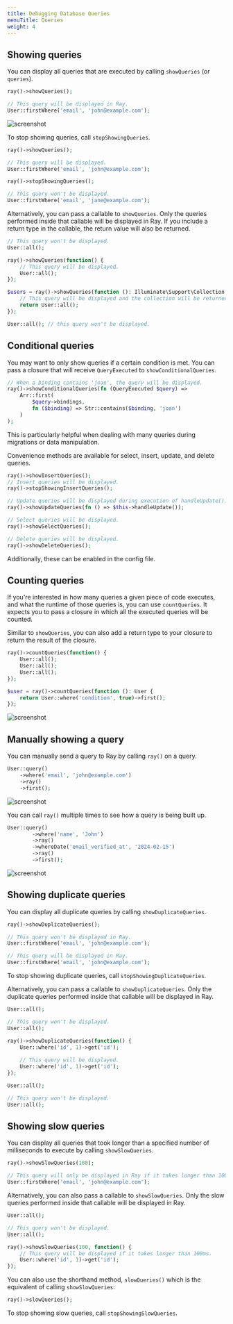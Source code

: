 ```yaml
---
title: Debugging Database Queries
menuTitle: Queries
weight: 4
---
```


## Showing queries

You can display all queries that are executed by calling `showQueries` (or `queries`).

```php
ray()->showQueries();

// This query will be displayed in Ray.
User::firstWhere('email', 'john@example.com'); 
```

![screenshot](/screenshots/queries.png)

To stop showing queries, call `stopShowingQueries`.

```php
ray()->showQueries();

// This query will be displayed.
User::firstWhere('email', 'john@example.com'); 

ray()->stopShowingQueries();

// This query won't be displayed.
User::firstWhere('email', 'jane@example.com'); 
```

Alternatively, you can pass a callable to `showQueries`. Only the queries performed inside that callable will be displayed in Ray. If you include a return type in the callable, the return value will also be returned.

```php
// This query won't be displayed.
User::all(); 

ray()->showQueries(function() {
    // This query will be displayed.
    User::all(); 
});

$users = ray()->showQueries(function (): Illuminate\Support\Collection {
    // This query will be displayed and the collection will be returned.
    return User::all(); 
});

User::all(); // this query won't be displayed.
```

## Conditional queries

You may want to only show queries if a certain condition is met. You can pass a closure that will receive `QueryExecuted` to `showConditionalQueries`.

```php
// When a binding contains 'joan', the query will be displayed.
ray()->showConditionalQueries(fn (QueryExecuted $query) => 
    Arr::first(
        $query->bindings,
        fn ($binding) => Str::contains($binding, 'joan')
    )
);
```

This is particularly helpful when dealing with many queries during migrations or data manipulation.

Convenience methods are available for select, insert, update, and delete queries.

```php
ray()->showInsertQueries();
// Insert queries will be displayed.
ray()->stopShowingInsertQueries();

// Update queries will be displayed during execution of handleUpdate().
ray()->showUpdateQueries(fn () => $this->handleUpdate());

// Select queries will be displayed.
ray()->showSelectQueries();

// Delete queries will be displayed.
ray()->showDeleteQueries();
```

Additionally, these can be enabled in the config file.

## Counting queries

If you're interested in how many queries a given piece of code executes, and what the runtime of those queries is, you can use `countQueries`. It expects you to pass a closure in which all the executed queries will be counted.

Similar to `showQueries`, you can also add a return type to your closure to return the result of the closure.

```php
ray()->countQueries(function() {
    User::all();
    User::all();
    User::all();
});

$user = ray()->countQueries(function (): User {
    return User::where('condition', true)->first();
});
```

![screenshot](/screenshots/counting-queries.png)

## Manually showing a query

You can manually send a query to Ray by calling `ray()` on a query.

```php
User::query()
    ->where('email', 'john@example.com')
    ->ray()
    ->first();
```

![screenshot](/screenshots/showing-query.png)

You can call `ray()` multiple times to see how a query is being built up.

```php
User::query()
        ->where('name', 'John')
        ->ray()
        ->whereDate('email_verified_at', '2024-02-15')
        ->ray()
        ->first();
```

![screenshot](/screenshots/showing-query-2.png)

## Showing duplicate queries

You can display all duplicate queries by calling `showDuplicateQueries`.

```php
ray()->showDuplicateQueries();

// This query won't be displayed in Ray.
User::firstWhere('email', 'john@example.com'); 

// This query will be displayed in Ray.
User::firstWhere('email', 'john@example.com'); 
```

To stop showing duplicate queries, call `stopShowingDuplicateQueries`.

Alternatively, you can pass a callable to `showDuplicateQueries`. Only the duplicate queries performed inside that callable will be displayed in Ray.

```php
User::all();

// This query won't be displayed.
User::all(); 

ray()->showDuplicateQueries(function() {
    User::where('id', 1)->get('id');
    
    // This query will be displayed.
    User::where('id', 1)->get('id'); 
});

User::all();

// This query won't be displayed.
User::all(); 
```

## Showing slow queries

You can display all queries that took longer than a specified number of milliseconds to execute by calling `showSlowQueries`.

```php
ray()->showSlowQueries(100);

// This query will only be displayed in Ray if it takes longer than 100ms to execute.
User::firstWhere('email', 'john@example.com');
```

Alternatively, you can also pass a callable to `showSlowQueries`. Only the slow queries performed inside that callable will be displayed in Ray.

```php
User::all();

// This query won't be displayed.
User::all(); 

ray()->showSlowQueries(100, function() {
    // This query will be displayed if it takes longer than 100ms.
    User::where('id', 1)->get('id'); 
});
```

You can also use the shorthand method, `slowQueries()` which is the equivalent of calling `showSlowQueries`:

```php
ray()->slowQueries(); 
```

To stop showing slow queries, call `stopShowingSlowQueries`.
